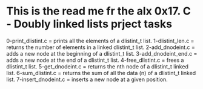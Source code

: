 This is the read me fr the alx 0x17. C - Doubly linked lists prject tasks
========================================================================

0-print_dlistint.c = prints all the elements of a dlistint_t list.
1-dlistint_len.c = returns the number of elements in a linked dlistint_t list.
2-add_dnodeint.c =  adds a new node at the beginning of a dlistint_t list.
3-add_dnodeint_end.c = adds a new node at the end of a dlistint_t list.
4-free_dlistint.c =  frees a dlistint_t list.
5-get_dnodeint.c = returns the nth node of a dlistint_t linked list.
6-sum_dlistint.c = returns the sum of all the data (n) of a dlistint_t linked list.
7-insert_dnodeint.c = inserts a new node at a given position.
